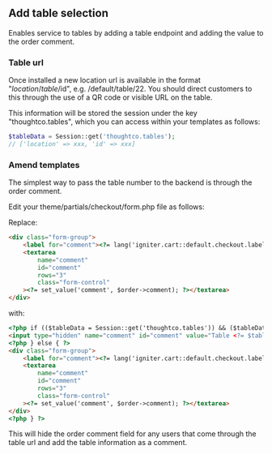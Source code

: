 ## Add table selection

Enables service to tables by adding a table endpoint and adding the value to the order comment.

### Table url
Once installed a new location url is available in the format "$location/table/$id", e.g. /default/table/22. You should direct customers to this through the use of a QR code or visible URL on the table.

This information will be stored the session under the key "thoughtco.tables", which you can access within your templates as follows:

```php
$tableData = Session::get('thoughtco.tables');
// ['location' => xxx, 'id' => xxx]
```

### Amend templates
The simplest way to pass the table number to the backend is through the order comment.

Edit your theme/partials/checkout/form.php file as follows:

Replace:

```html
<div class="form-group">
    <label for="comment"><?= lang('igniter.cart::default.checkout.label_comment'); ?></label>
    <textarea
        name="comment"
        id="comment"
        rows="3"
        class="form-control"
    ><?= set_value('comment', $order->comment); ?></textarea>
</div>
```

with:

```html
<?php if (($tableData = Session::get('thoughtco.tables')) && ($tableData['location'] == $location->getId()) && $order->isCollectionType()){ ?>
<input type="hidden" name="comment" id="comment" value="Table <?= $tableData['table'] ?>" />
<?php } else { ?>
<div class="form-group">
    <label for="comment"><?= lang('igniter.cart::default.checkout.label_comment'); ?></label>
    <textarea
        name="comment"
        id="comment"
        rows="3"
        class="form-control"
    ><?= set_value('comment', $order->comment); ?></textarea>
</div>
<?php } ?>
```

This will hide the order comment field for any users that come through the table url and add the table information as a comment.

